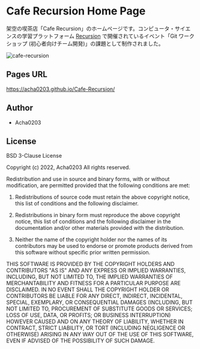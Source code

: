 # Cafe Recursion Home Page

架空の喫茶店「Cafe Recursion」のホームページです。コンピュータ・サイエンスの学習プラットフォーム [Recursion](https://recursionist.io) で開催されているイベント「Git ワークショップ (初心者向けチーム開発)」の課題として制作されました。

![cafe-recursion](https://user-images.githubusercontent.com/74553433/192509026-bb97e737-656c-402b-bd9c-bd62a716f5a1.jpg)

## Pages URL

https://acha0203.github.io/Cafe-Recursion/

## Author

* Acha0203

## License

BSD 3-Clause License

Copyright (c) 2022, Acha0203
All rights reserved.

Redistribution and use in source and binary forms, with or without modification, are permitted provided that the following conditions are met:

1. Redistributions of source code must retain the above copyright notice, this list of conditions and the following disclaimer.

2. Redistributions in binary form must reproduce the above copyright notice, this list of conditions and the following disclaimer in the documentation and/or other materials provided with the distribution.

3. Neither the name of the copyright holder nor the names of its contributors may be used to endorse or promote products derived from this software without specific prior written permission.

THIS SOFTWARE IS PROVIDED BY THE COPYRIGHT HOLDERS AND CONTRIBUTORS "AS IS" AND ANY EXPRESS OR IMPLIED WARRANTIES, INCLUDING, BUT NOT LIMITED TO, THE IMPLIED WARRANTIES OF MERCHANTABILITY AND FITNESS FOR A PARTICULAR PURPOSE ARE DISCLAIMED. IN NO EVENT SHALL THE COPYRIGHT HOLDER OR CONTRIBUTORS BE LIABLE FOR ANY DIRECT, INDIRECT, INCIDENTAL, SPECIAL, EXEMPLARY, OR CONSEQUENTIAL DAMAGES (INCLUDING, BUT NOT LIMITED TO, PROCUREMENT OF SUBSTITUTE GOODS OR SERVICES; LOSS OF USE, DATA, OR PROFITS; OR BUSINESS INTERRUPTION) HOWEVER CAUSED AND ON ANY THEORY OF LIABILITY, WHETHER IN CONTRACT, STRICT LIABILITY, OR TORT (INCLUDING NEGLIGENCE OR OTHERWISE) ARISING IN ANY WAY OUT OF THE USE OF THIS SOFTWARE, EVEN IF ADVISED OF THE POSSIBILITY OF SUCH DAMAGE.
